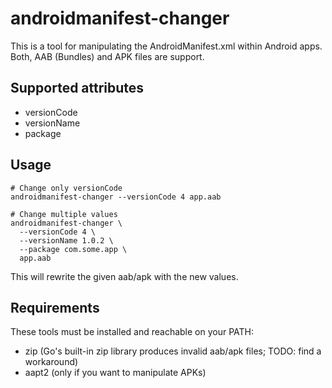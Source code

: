 # androidmanifest-changer

This is a tool for manipulating the AndroidManifest.xml within Android apps. Both, AAB (Bundles) and APK files are support.

## Supported attributes

* versionCode
* versionName
* package

## Usage

```
# Change only versionCode
androidmanifest-changer --versionCode 4 app.aab

# Change multiple values
androidmanifest-changer \
  --versionCode 4 \
  --versionName 1.0.2 \
  --package com.some.app \
  app.aab
```

This will rewrite the given aab/apk with the new values.

## Requirements

These tools must be installed and reachable on your PATH:

* zip (Go's built-in zip library produces invalid aab/apk files; TODO: find a workaround)
* aapt2 (only if you want to manipulate APKs)
